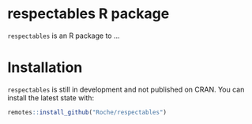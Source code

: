 # respectables R package

`respectables` is an R package to ...

# Installation

`respectables` is still in development and not published on CRAN. You can install the latest state with:

```r
remotes::install_github("Roche/respectables")
```

